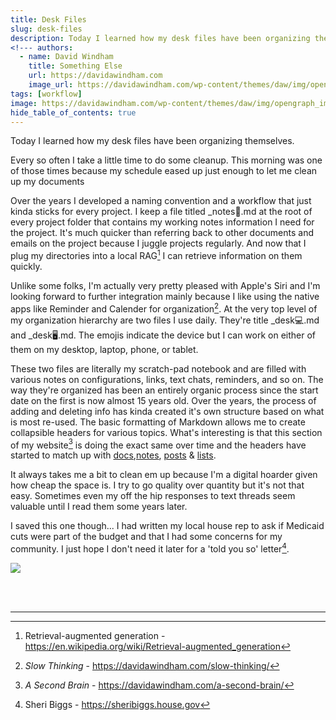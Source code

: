 ```yaml
---
title: Desk Files
slug: desk-files
description: Today I learned how my desk files have been organizing themselves. 
<!--- authors:
  - name: David Windham
    title: Something Else
    url: https://davidawindham.com
    image_url: https://davidawindham.com/wp-content/themes/daw/img/opengraph_image.jpg -->
tags: [workflow]
image: https://davidawindham.com/wp-content/themes/daw/img/opengraph_image.jpg
hide_table_of_contents: true
---
```


Today I learned how my desk files have been organizing themselves.

<!-- truncate -->

Every so often I take a little time to do some cleanup. This morning was one of those times because my schedule eased up just enough to let me clean up my documents 

Over the years I developed a naming convention and a workflow that just kinda sticks for every project. I keep a file titled _notes📝.md at the root of every project folder that contains my working notes information I need for the project. It's much quicker than referring back to other documents and emails on the project because I juggle projects regularly. And now that I plug my directories into a local RAG[^1] I can retrieve information on them quickly. 

Unlike some folks, I'm actually very pretty pleased with Apple's Siri and I'm looking forward to further integration mainly because I like using the native apps like Reminder and Calender for organization[^2]. At the very top level of my organization hierarchy are two files I use daily. They're title _desk💻.md and _desk🖥️.md. The emojis indicate the device but I can work on either of them on my desktop, laptop, phone, or tablet. 

These two files are literally my scratch-pad notebook and are filled with various notes on configurations, links, text chats, reminders, and so on. The way they're organized has been an entirely organic process since the start date on the first is now almost 15 years old. Over the years, the process of adding and deleting info has kinda created it's own structure based on what is most re-used. The basic formatting of Markdown allows me to create collapsible headers for various topics. What's interesting is that this section of my website[^3] is doing the exact same over time and the headers have started to match up with [docs](/docs),[notes](/notes), [posts](/posts) & [lists](/lists). 

It always takes me a bit to clean em up because I'm a digital hoarder given how cheap the space is. I try to go quality over quantity but it's not that easy. Sometimes even my off the hip responses to text threads seem valuable until I read them some years later. 

I saved this one though... I had written my local house rep to ask if Medicaid cuts were part of the budget and that I had some concerns for my community. I just hope I don't need it later for a 'told you so' letter[^4]. 

![](/img/sheri_biggs_medicaid_response.jpg)

<div><br/><br/></div>

---

[^1]: Retrieval-augmented generation - https://en.wikipedia.org/wiki/Retrieval-augmented_generation
[^2]: _Slow Thinking_ - https://davidawindham.com/slow-thinking/
[^3]: _A Second Brain_ - https://davidawindham.com/a-second-brain/
[^4]: Sheri Biggs - https://sheribiggs.house.gov
